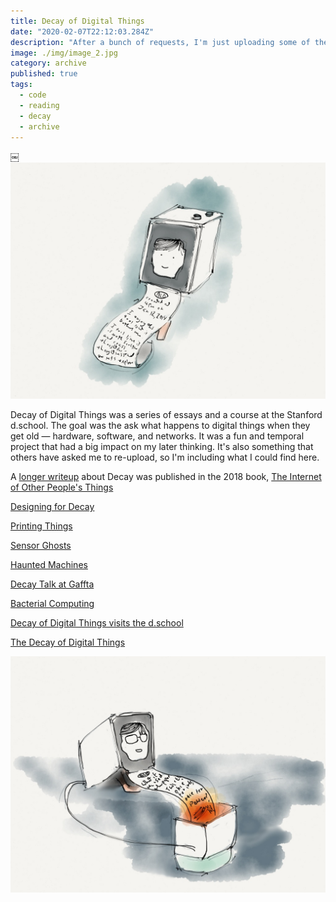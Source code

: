 ```yaml
---
title: Decay of Digital Things
date: "2020-02-07T22:12:03.284Z"
description: "After a bunch of requests, I'm just uploading some of the Decay of Digital Things posts from 2014."
image: ./img/image_2.jpg
category: archive
published: true
tags:
  - code
  - reading
  - decay
  - archive
---
```


￼![](img/image_2.jpg)

Decay of Digital Things was a series of essays and a course at the Stanford d.school. The goal was the ask what happens to digital things when they get old — hardware, software, and networks. It was a fun and temporal project that had a big impact on my later thinking. It's also something that others have asked me to re-upload, so I'm including what I could find here.

A [longer writeup](reflection) about Decay was published in the 2018 book, [The Internet of Other People's Things](http://kairus.org/portfolio/book-the-internet-of-other-peoples-things/)

[Designing for Decay](intro)

[Printing Things](printing)

[Sensor Ghosts](sensorghosts)

[Haunted Machines](haunted)

[Decay Talk at Gaffta](talk)

[Bacterial Computing](bacterial)

[Decay of Digital Things visits the d.school](dschool)

[The Decay of Digital Things](reflection)

![](img/lilprinter2.jpg)
